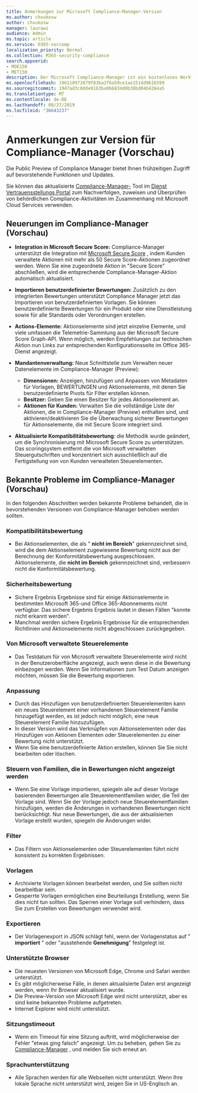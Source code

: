 ```yaml
---
title: Anmerkungen zur Microsoft Compliance-Manager-Version
ms.author: chvukosw
author: chvukosw
manager: laurawi
audience: Admin
ms.topic: article
ms.service: O365-seccomp
localization_priority: Normal
ms.collection: M365-security-compliance
search.appverid:
- MOE150
- MET150
description: Der Microsoft Compliance-Manager ist ein kostenloses Workflow basiertes Risiko Bewertungstool im Microsoft-Dienst Vertrauensstellungs Portal. Mit dem Compliance-Manager können Sie behördliche Compliance-Aktivitäten im Zusammenhang mit Microsoft Cloud Services nachverfolgen, zuweisen und überprüfen.
ms.openlocfilehash: 196118972079f83ba2f6a59ce1ae1514d9616599
ms.sourcegitcommit: 1947ad3c0dde9163ba9b6834d8b38bd04b4264a5
ms.translationtype: MT
ms.contentlocale: de-DE
ms.lasthandoff: 08/27/2019
ms.locfileid: "36643237"
---
```

# <a name="release-notes-for-compliance-manager-preview"></a>Anmerkungen zur Version für Compliance-Manager (Vorschau)

Die Public Preview of Compliance Manager bietet Ihnen frühzeitigen Zugriff auf bevorstehende Funktionen und Updates.

Sie können das aktualisierte [Compliance-Manager-](https://servicetrust.microsoft.com/ComplianceManager) Tool im [Dienst Vertrauensstellungs Portal](https://servicetrust.microsoft.com) zum Nachverfolgen, zuweisen und Überprüfen von behördlichen Compliance-Aktivitäten im Zusammenhang mit Microsoft Cloud Services verwenden.

## <a name="whats-new-in-compliance-manager-preview"></a>Neuerungen im Compliance-Manager (Vorschau)

- **Integration in Microsoft Secure Score:** Compliance-Manager unterstützt die Integration mit [Microsoft Secure Score](microsoft-secure-score.md) , indem Kunden verwaltete Aktionen mit mehr als 50 Secure Score-Aktionen zugeordnet werden. Wenn Sie eine zugeordnete Aktion in "Secure Score" abschließen, wird die entsprechende Compliance-Manager-Aktion automatisch aktualisiert.

- **Importieren benutzerdefinierter Bewertungen:** Zusätzlich zu den integrierten Bewertungen unterstützt Compliance Manager jetzt das Importieren von benutzerdefinierten Vorlagen. Sie können benutzerdefinierte Bewertungen für ein Produkt oder eine Dienstleistung sowie für alle Standards oder Verordnungen erstellen.

- **Actions-Elemente:** Aktionselemente sind jetzt einzelne Elemente, und viele umfassen die Telemetrie-Sammlung aus der Microsoft Secure Score Graph-API. Wenn möglich, werden Empfehlungen zur technischen Aktion nun Links zur entsprechenden Konfigurationsseite im Office 365-Dienst angezeigt.

- **Mandantenverwaltung:** Neue Schnittstelle zum Verwalten neuer Datenelemente im Compliance-Manager (Preview):
    - **Dimensionen:** Anzeigen, hinzufügen und Anpassen von Metadaten für Vorlagen, BEWERTUNGEN und Aktionselemente, mit denen Sie benutzerdefinierte Pivots für Filter erstellen können.
    - **Besitzer:** Geben Sie einen Besitzer für jedes Aktionselement an.
    - **Aktionen für Kunden:** Verwalten Sie die vollständige Liste der Aktionen, die in Compliance-Manager (Preview) enthalten sind, und aktivieren/deaktivieren Sie die Überwachung sicherer Bewertungen für Aktionselemente, die mit Secure Score integriert sind.

- **Aktualisierte Kompatibilitätsbewertung**: die Methodik wurde geändert, um die Synchronisierung mit Microsoft Secure Score zu unterstützen. Das scoringsystem entfernt die von Microsoft verwalteten Steuergutschriften und konzentriert sich ausschließlich auf die Fertigstellung von von Kunden verwalteten Steuerelementen.

## <a name="known-issues-in-compliance-manager-preview"></a>Bekannte Probleme im Compliance-Manager (Vorschau)

In den folgenden Abschnitten werden bekannte Probleme behandelt, die in bevorstehenden Versionen von Compliance-Manager behoben werden sollten.

### <a name="compliance-score"></a>Kompatibilitätsbewertung

- Bei Aktionselementen, die als " **nicht im Bereich**" gekennzeichnet sind, wird die dem Aktionselement zugewiesene Bewertung nicht aus der Berechnung der Konformitätsbewertung ausgeschlossen. Aktionselemente, die **nicht im Bereich** gekennzeichnet sind, verbessern nicht die Konformitätsbewertung.

### <a name="secure-score"></a>Sicherheitsbewertung

- Sichere Ergebnis Ergebnisse sind für einige Aktionselemente in bestimmten Microsoft 365-und Office 365-Abonnements nicht verfügbar. Das sichere Ergebnis Ergebnis lautet in diesen Fällen "konnte nicht erkannt werden".
- Manchmal werden sichere Ergebnis Ergebnisse für die entsprechenden Richtlinien und Aktionselemente nicht abgeschlossen zurückgegeben.

### <a name="microsoft-managed-controls"></a>Von Microsoft verwaltete Steuerelemente

- Das Testdatum für von Microsoft verwaltete Steuerelemente wird nicht in der Benutzeroberfläche angezeigt, auch wenn diese in die Bewertung einbezogen werden. Wenn Sie Informationen zum Test Datum anzeigen möchten, müssen Sie die Bewertung exportieren.

### <a name="customization"></a>Anpassung

- Durch das Hinzufügen von benutzerdefinierten Steuerelementen kann ein neues Steuerelement einer vorhandenen Steuerelement Familie hinzugefügt werden, es ist jedoch nicht möglich, eine neue Steuerelement Familie hinzuzufügen.
- In dieser Version wird das Verknüpfen von Aktionselementen oder das Hinzufügen von Aktionen Elementen oder Steuerelementen zu einer Bewertung nicht unterstützt.
- Wenn Sie eine benutzerdefinierte Aktion erstellen, können Sie Sie nicht bearbeiten oder löschen.

### <a name="control-families-not-shown-in-assessments"></a>Steuern von Familien, die in Bewertungen nicht angezeigt werden

- Wenn Sie eine Vorlage importieren, spiegeln alle auf dieser Vorlage basierenden Bewertungen alle Steuerelementfamilien wider, die Teil der Vorlage sind. Wenn Sie der Vorlage jedoch neue Steuerelementfamilien hinzufügen, werden die Änderungen in vorhandenen Bewertungen nicht berücksichtigt. Nur neue Bewertungen, die aus der aktualisierten Vorlage erstellt wurden, spiegeln die Änderungen wider.

### <a name="filters"></a>Filter

- Das Filtern von Aktionselementen oder Steuerelementen führt nicht konsistent zu korrekten Ergebnissen.

### <a name="templates"></a>Vorlagen

- Archivierte Vorlagen können bearbeitet werden, und Sie sollten nicht bearbeitbar sein.
- Gesperrte Vorlagen ermöglichen eine Beurteilungs Erstellung, wenn Sie dies nicht tun sollten. Das Sperren einer Vorlage soll verhindern, dass Sie zum Erstellen von Bewertungen verwendet wird.

### <a name="export"></a>Exportieren

- Der Vorlagenexport in JSON schlägt fehl, wenn der Vorlagenstatus auf " **importiert** " oder "ausstehende **Genehmigung**" festgelegt ist.

### <a name="supported-browsers"></a>Unterstützte Browser

- Die neuesten Versionen von Microsoft Edge, Chrome und Safari werden unterstützt.
- Es gibt möglicherweise Fälle, in denen aktualisierte Daten erst angezeigt werden, wenn Ihr Browser aktualisiert wurde.
- Die Preview-Version von Microsoft Edge wird nicht unterstützt, aber es sind keine bekannten Probleme aufgetreten.
- Internet Explorer wird nicht unterstützt.

### <a name="session-timeout"></a>Sitzungstimeout

- Wenn ein Timeout für eine Sitzung auftritt, wird möglicherweise der Fehler "etwas ging falsch" angezeigt. Um zu beheben, gehen Sie zu [Compliance-Manager](https://servicetrust.microsoft.com/ComplianceManager) , und melden Sie sich erneut an.
 
### <a name="language-support"></a>Sprachunterstützung

- Alle Sprachen werden für alle Webseiten nicht unterstützt. Wenn Ihre lokale Sprache nicht unterstützt wird, zeigen Sie in US-Englisch an.